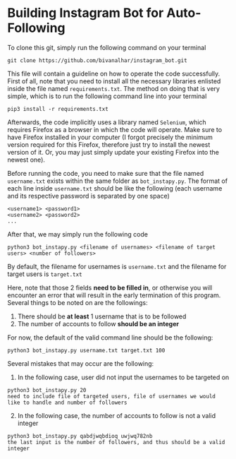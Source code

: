 # Building Instagram Bot for Auto-Following

To clone this git, simply run the following command on your terminal
```
git clone https://github.com/bivanalhar/instagram_bot.git
```

This file will contain a guideline on how to operate the code successfully. First of all, note that you need to install all the necessary libraries enlisted inside the file named ```requirements.txt```. The method on doing that is very simple, which is to run the following command line into your terminal

```
pip3 install -r requirements.txt
```

Afterwards, the code implicitly uses a library named ```Selenium```, which requires Firefox as a browser in which the code will operate. Make sure to have Firefox installed in your computer (I forgot precisely the minimum version required for this Firefox, therefore just try to install the newest version of it. Or, you may just simply update your existing Firefox into the newest one).

Before running the code, you need to make sure that the file named ```username.txt``` exists within the same folder as ```bot_instapy.py```. The format of each line inside ```username.txt``` should be like the following (each username and its respective password is separated by one space)

```
<username1> <password1>
<username2> <password2>
...
```

After that, we may simply run the following code

```
python3 bot_instapy.py <filename of usernames> <filename of target users> <number of followers>
```

By default, the filename for usernames is ```username.txt``` and the filename for target users is ```target.txt```

Here, note that those 2 fields **need to be filled in**, or otherwise you will encounter an error that will result in the early termination of this program. Several things to be noted on are the followings:
1. There should be **at least** 1 username that is to be followed
2. The number of accounts to follow **should be an integer**

For now, the default of the valid command line should be the following:
```
python3 bot_instapy.py username.txt target.txt 100
```

Several mistakes that may occur are the following:
1. In the following case, user did not input the usernames to be targeted on
```
python3 bot_instapy.py 20
need to include file of targeted users, file of usernames we would like to handle and number of followers
```

2. In the following case, the number of accounts to follow is not a valid integer
```
python3 bot_instapy.py qabdjwqbdioq uwjwq782nb
the last input is the number of followers, and thus should be a valid integer
```
